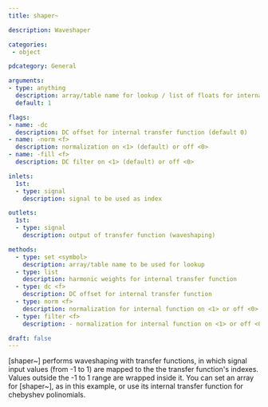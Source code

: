 ```yaml
---
title: shaper~

description: Waveshaper

categories:
 - object

pdcategory: General

arguments:
- type: anything
  description: array/table name for lookup / list of floats for internal transfer function.
  default: 1

flags:
- name: -dc
  description: DC offset for internal transfer function (default 0)
- name: -norm <f>
  description: normalization on <1> (default) or off <0>
- name: -fill <f>
  description: DC filter on <1> (default) or off <0>

inlets: 
  1st:
  - type: signal
    description: signal to be used as index

outlets:
  1st:
  - type: signal
    description: output of transfer function (waveshaping)

methods:
  - type: set <symbol>
    description: array/table name to be used for lookup
  - type: list
    description: harmonic weights for internal transfer function
  - type: dc <f>
    description: DC offset for internal transfer function
  - type: norm <f>
    description: normalization for internal function on <1> or off <0>
  - type: filter <f>
    description: - normalization for internal function on <1> or off <0>

draft: false
---
```


[shaper~] performs waveshaping with transfer functions, in which signal input values (from -1 to 1) are mapped to the the transfer function's indexes. Values outside the -1 to 1 range are wrapped inside it.
You can set an array for [shaper~], as in this example, or use its internal transfer function for chebyshev polinomials.